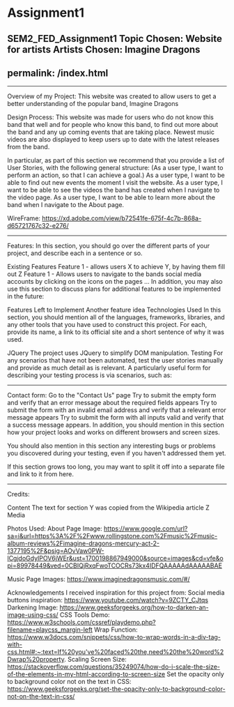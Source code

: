 # Assignment1
SEM2_FED_Assignment1
Topic Chosen: Website for artists
Artists Chosen: Imagine Dragons
---
permalink: /index.html
---

---------------------------------------------------------------------------------------------------------------------------------------------------------------------------------------

Overview of my Project:
This website was created to allow users to get a better understanding of the popular band, Imagine Dragons

Design Process:
This website was made for users who do not know this band that well and for people who know this band, to find out more about the band and any up coming events that are taking place. Newest music videos are also displayed to keep users up to date with the latest releases from the band.

In particular, as part of this section we recommend that you provide a list of User Stories, with the following general structure:
(As a user type, I want to perform an action, so that I can achieve a goal.)
As a user type, I want to be able to find out new events the moment I visit the website.
As a user type, I want to be able to see the videos the band has created when I navigate to the video page.
As a user type, I want to be able to learn more about the band when I navigate to the About page.

WireFrame:
https://xd.adobe.com/view/b72541fe-675f-4c7b-868a-d65721767c32-e276/ 

---------------------------------------------------------------------------------------------------------------------------------------------------------------------------------------

Features:
In this section, you should go over the different parts of your project, and describe each in a sentence or so.

Existing Features
Feature 1 - allows users X to achieve Y, by having them fill out Z
Feature 1 - Allows users to navigate to the bands social media accounts by clicking on the icons on the pages
...
In addition, you may also use this section to discuss plans for additional features to be implemented in the future:

Features Left to Implement
Another feature idea
Technologies Used
In this section, you should mention all of the languages, frameworks, libraries, and any other tools that you have used to construct this project. For each, provide its name, a link to its official site and a short sentence of why it was used.

JQuery
The project uses JQuery to simplify DOM manipulation.
Testing
For any scenarios that have not been automated, test the user stories manually and provide as much detail as is relevant. A particularly useful form for describing your testing process is via scenarios, such as:

---------------------------------------------------------------------------------------------------------------------------------------------------------------------------------------

Contact form:
Go to the "Contact Us" page
Try to submit the empty form and verify that an error message about the required fields appears
Try to submit the form with an invalid email address and verify that a relevant error message appears
Try to submit the form with all inputs valid and verify that a success message appears.
In addition, you should mention in this section how your project looks and works on different browsers and screen sizes.

You should also mention in this section any interesting bugs or problems you discovered during your testing, even if you haven't addressed them yet.

If this section grows too long, you may want to split it off into a separate file and link to it from here.

---------------------------------------------------------------------------------------------------------------------------------------------------------------------------------------

Credits:

Content
The text for section Y was copied from the Wikipedia article Z
Media

Photos Used:
About Page Image: https://www.google.com/url?sa=i&url=https%3A%2F%2Fwww.rollingstone.com%2Fmusic%2Fmusic-album-reviews%2Fimagine-dragons-mercury-act-2-1377195%2F&psig=AOvVaw0PW-lCgjdoGdyIPOV6jWEr&ust=1700198867949000&source=images&cd=vfe&opi=89978449&ved=0CBIQjRxqFwoTCOCRs73kx4IDFQAAAAAdAAAAABAE 

Music Page Images: https://www.imaginedragonsmusic.com/#/ 

Acknowledgements
I received inspiration for this project from:
Social media buttons inspiration: https://www.youtube.com/watch?v=9ZCTY_CJtqs 
Darkening Image: https://www.geeksforgeeks.org/how-to-darken-an-image-using-css/ 
CSS Tools Demo: https://www.w3schools.com/cssref/playdemo.php?filename=playcss_margin-left
Wrap Function: https://www.w3docs.com/snippets/css/how-to-wrap-words-in-a-div-tag-with-css.html#:~:text=If%20you've%20faced%20the,need%20the%20word%2Dwrap%20property. 
Scaling Screen Size: https://stackoverflow.com/questions/35249074/how-do-i-scale-the-size-of-the-elements-in-my-html-according-to-screen-size 
Set the opacity only to background color not on the text in CSS: https://www.geeksforgeeks.org/set-the-opacity-only-to-background-color-not-on-the-text-in-css/ 
